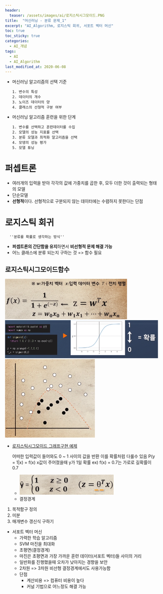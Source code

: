 ```yaml
---
header:
  teaser: /assets/images/ai/로지스틱시그모이드.PNG
title:  "머신러닝 - 분류 문제_1"
excerpt: "AI_Algorithm, 로지스틱 회귀, 서포트 벡터 머신"
toc: true
toc_sticky: true
categories:
  - AI_개념
tags:
  - AI
  - AI_Algorithm
last_modified_at: 2020-06-08
---
```


* 머신러닝 알고리즘의 선택 기준

      1. 변수의 특성
      2. 데이터의 개수
      3. 노이즈 데이터의 양
      4. 클래스의 선형적 구분 여부

* 머신러닝 알고리즘 훈련을 위한 단계

      1. 변수를 선택하고 훈련데이터를 수집
      2. 모델의 성능 지표를 선택
      3. 분류 모델과 최적화 알고리즘을 선택
      4. 모뎅의 성능 평가
      5. 모델 튜닝

# 퍼셉트론
  * 여러개의 입력을 받아 각각의 값에 가중치를 곱한 후,
    모두 더한 것이 출력되는 형태의 모델
  * 단순모델
  * **선형적**이다. 선형적으로 구분되지 않는 데이터에는 수렴하지 못한다는 단점
      
# 로지스틱 회귀
  
      ''분류를 확률로 생각하는 방식''
  * **퍼셉트론의 간단함을 유지**하면서 **비선형적 문제 해결 가능**  
  * 어느 클래스에 분류 되는지 구하는 것  => 함수 필요  
  
  ## 로지스틱시그모이드함수  
  
  ![로지스틱시그모이드함수](/assets/images/ai/로지스틱시그모이드함수.PNG)  
  ![로지스틱시그모이드함수2](/assets/images/ai/로지스틱시그모이드함수2.PNG)  
  ![로지스틱시그모이드함수0](/assets/images/ai/로지스틱시그모이드함수0.PNG)
  * [로지스틱시그모이드 그래프구현 예제](https://github.com/limjun92/limjun92.github.io/blob/master/ipynb/%EB%A1%9C%EC%A7%80%EC%8A%A4%ED%8B%B1%EC%8B%9C%EA%B7%B8%EB%AA%A8%EC%9D%B4%EB%93%9C.ipynb)
      
    어떠한 입력값이 들어와도 0 ~ 1 사이의 값을 반환 이를 확률처럼 다룰수 있음
    P(y = 1|x) = f(x)
    x값이 주어졌을때 y가 1일 확률 ex) f(x) = 0.7는 가로로 길확률이 0.7
    * ![로지스틱시그모이드함수3](/img/로지스틱시그모이드함수3.PNG)
    * 결정경계
    
1. 목적함구 정의 
2. 미분
3. 매개변수 갱신식 구하기
    
* 서포트 벡터 머신
  * 가력한 학습 알고리즘
  * SVM 마진을 최대화
  * 초평면(결정경계)
  * 마진은 초평면과 가장 가까운 훈련 데이터(서포트 벡터)들 사이의 거리
  * 일반화를 진행했을때 오차가 낮아지는 경향을 보안
  * 2차원 => 3차원 비선형 결정경계에서도 사용가능함
  * 단점
    * 계산비용 => 컴퓨터 비용이 높다
    * 커널 기법으로 어느정도 해결 가능
    
